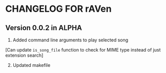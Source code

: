# CHANGELOG FOR rAVen

## Version 0.0.2 in ALPHA

1. Added command line arguments to play selected song

[Can update `is_song_file` function to check for MIME type instead of just extension search]

2. Updated makefile

